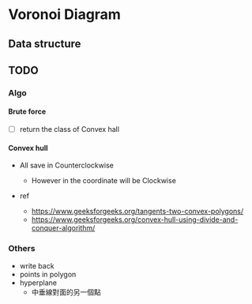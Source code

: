 # Voronoi Diagram

## Data structure

## TODO

### Algo

#### Brute force

- [ ] return the class of Convex hall

#### Convex hull

- All save in Counterclockwise
  - However in the coordinate will be Clockwise

- ref
  - <https://www.geeksforgeeks.org/tangents-two-convex-polygons/>
  - <https://www.geeksforgeeks.org/convex-hull-using-divide-and-conquer-algorithm/>

### Others

- write back
- points in polygon
- hyperplane
  - 中垂線對面的另一個點

